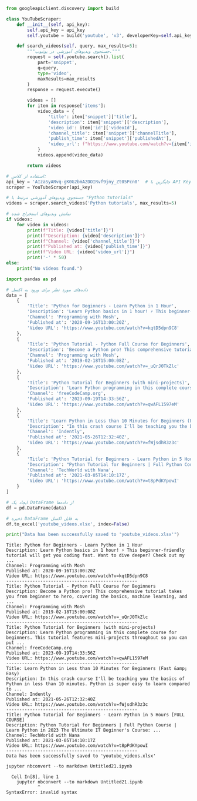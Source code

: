 ```python
from googleapiclient.discovery import build

class YouTubeScraper:
    def __init__(self, api_key):
        self.api_key = api_key
        self.youtube = build('youtube', 'v3', developerKey=self.api_key)

    def search_videos(self, query, max_results=5):
        """جستجوی ویدیوهای آموزشی در یوتیوب."""
        request = self.youtube.search().list(
            part='snippet',
            q=query,
            type='video',
            maxResults=max_results
        )
        response = request.execute()

        videos = []
        for item in response['items']:
            video_data = {
                'title': item['snippet']['title'],
                'description': item['snippet']['description'],
                'video_id': item['id']['videoId'],
                'channel_title': item['snippet']['channelTitle'],
                'publish_time': item['snippet']['publishedAt'],
                'video_url': f"https://www.youtube.com/watch?v={item['id']['videoId']}"
            }
            videos.append(video_data)

        return videos

# استفاده از کلاس:
api_key = 'AIzaSyARvq-gK0G2bmA2DOIRvf9jny_Zt05Pcn0'  # جایگزین با API Key دریافتی از Google Cloud Console
scraper = YouTubeScraper(api_key)

# جستجوی ویدیوهای آموزشی مرتبط با "Python tutorials"
videos = scraper.search_videos('Python tutorials', max_results=5)

# نمایش ویدیوهای استخراج شده
if videos:
    for video in videos:
        print(f"Title: {video['title']}")
        print(f"Description: {video['description']}")
        print(f"Channel: {video['channel_title']}")
        print(f"Published at: {video['publish_time']}")
        print(f"Video URL: {video['video_url']}")
        print('-' * 50)
else:
    print("No videos found.")

import pandas as pd

# داده‌های مورد نظر برای ورود به اکسل
data = [
    {
        'Title': 'Python for Beginners - Learn Python in 1 Hour',
        'Description': 'Learn Python basics in 1 hour! ⚡ This beginner-friendly tutorial will get you coding fast. Want to dive deeper? Check out my ...',
        'Channel': 'Programming with Mosh',
        'Published at': '2020-09-16T13:00:20Z',
        'Video URL': 'https://www.youtube.com/watch?v=kqtD5dpn9C8'
    },
    {
        'Title': 'Python Tutorial - Python Full Course for Beginners',
        'Description': 'Become a Python pro! This comprehensive tutorial takes you from beginner to hero, covering the basics, machine learning, and ...',
        'Channel': 'Programming with Mosh',
        'Published at': '2019-02-18T15:00:08Z',
        'Video URL': 'https://www.youtube.com/watch?v=_uQrJ0TkZlc'
    },
    {
        'Title': 'Python Tutorial for Beginners (with mini-projects)',
        'Description': 'Learn Python programming in this complete course for beginners. This tutorial features mini-projects throughout so you can put ...',
        'Channel': 'freeCodeCamp.org',
        'Published at': '2023-09-19T14:33:56Z',
        'Video URL': 'https://www.youtube.com/watch?v=qwAFL1597eM'
    },
    {
        'Title': 'Learn Python in Less than 10 Minutes for Beginners (Fast & Easy)',
        'Description': "In this crash course I'll be teaching you the basics of Python in less than 10 minutes. Python is super easy to learn compared to ...",
        'Channel': 'Indently',
        'Published at': '2021-05-26T12:32:40Z',
        'Video URL': 'https://www.youtube.com/watch?v=fWjsdhR3z3c'
    },
    {
        'Title': 'Python Tutorial for Beginners - Learn Python in 5 Hours [FULL COURSE]',
        'Description': "Python Tutorial for Beginners | Full Python Course | Learn Python in 2023 The Ultimate IT Beginner's Course: ...",
        'Channel': 'TechWorld with Nana',
        'Published at': '2021-03-05T14:10:17Z',
        'Video URL': 'https://www.youtube.com/watch?v=t8pPdKYpowI'
    }
]

# ایجاد یک DataFrame از داده‌ها
df = pd.DataFrame(data)

# ذخیره DataFrame به فایل اکسل
df.to_excel('youtube_videos.xlsx', index=False)

print("Data has been successfully saved to 'youtube_videos.xlsx'")

```

    Title: Python for Beginners - Learn Python in 1 Hour
    Description: Learn Python basics in 1 hour! ⚡ This beginner-friendly tutorial will get you coding fast. Want to dive deeper? Check out my ...
    Channel: Programming with Mosh
    Published at: 2020-09-16T13:00:20Z
    Video URL: https://www.youtube.com/watch?v=kqtD5dpn9C8
    --------------------------------------------------
    Title: Python Tutorial - Python Full Course for Beginners
    Description: Become a Python pro! This comprehensive tutorial takes you from beginner to hero, covering the basics, machine learning, and ...
    Channel: Programming with Mosh
    Published at: 2019-02-18T15:00:08Z
    Video URL: https://www.youtube.com/watch?v=_uQrJ0TkZlc
    --------------------------------------------------
    Title: Python Tutorial for Beginners (with mini-projects)
    Description: Learn Python programming in this complete course for beginners. This tutorial features mini-projects throughout so you can put ...
    Channel: freeCodeCamp.org
    Published at: 2023-09-19T14:33:56Z
    Video URL: https://www.youtube.com/watch?v=qwAFL1597eM
    --------------------------------------------------
    Title: Learn Python in Less than 10 Minutes for Beginners (Fast &amp; Easy)
    Description: In this crash course I'll be teaching you the basics of Python in less than 10 minutes. Python is super easy to learn compared to ...
    Channel: Indently
    Published at: 2021-05-26T12:32:40Z
    Video URL: https://www.youtube.com/watch?v=fWjsdhR3z3c
    --------------------------------------------------
    Title: Python Tutorial for Beginners - Learn Python in 5 Hours [FULL COURSE]
    Description: Python Tutorial for Beginners | Full Python Course | Learn Python in 2023 The Ultimate IT Beginner's Course: ...
    Channel: TechWorld with Nana
    Published at: 2021-03-05T14:10:17Z
    Video URL: https://www.youtube.com/watch?v=t8pPdKYpowI
    --------------------------------------------------
    Data has been successfully saved to 'youtube_videos.xlsx'
    


```python
jupyter nbconvert --to markdown Untitled21.ipynb

```


      Cell In[8], line 1
        jupyter nbconvert --to markdown Untitled21.ipynb
                ^
    SyntaxError: invalid syntax
    



```python

```
